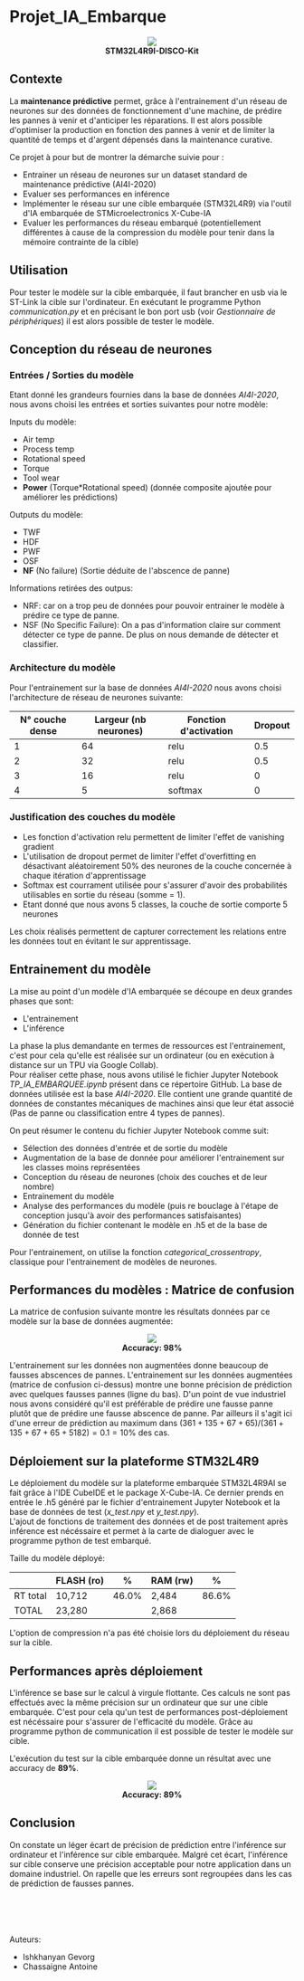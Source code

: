 # Projet_IA_Embarque

<p align=center>
<img src="stm32l4r9ia.jpg"><br>
<b>STM32L4R9I-DISCO-Kit</b>
<p>

## Contexte

La **maintenance prédictive** permet, grâce à l'entrainement d'un réseau de neurones sur des données de fonctionnement d'une machine, de prédire les pannes à venir et d'anticiper les réparations. Il est alors possible d'optimiser la production en fonction des pannes à venir et de limiter la quantité de temps et d'argent dépensés dans la maintenance curative.

Ce projet à pour but de montrer la démarche suivie pour :
- Entrainer un réseau de neurones sur un dataset standard de maintenance prédictive (AI4I-2020)
- Evaluer ses performances en inférence
- Implémenter le réseau sur une cible embarquée (STM32L4R9) via l'outil d'IA embarquée de STMicroelectronics X-Cube-IA
- Evaluer les performances du réseau embarqué (potentiellement différentes à cause de la compression du modèle pour tenir dans la mémoire contrainte de la cible)

## Utilisation

Pour tester le modèle sur la cible embarquée, il faut brancher en usb via le ST-Link la cible sur l'ordinateur. En exécutant le programme Python *communication.py* et en précisant le bon port usb (voir *Gestionnaire de périphériques*) il est alors possible de tester le modèle.




## Conception du réseau de neurones
### Entrées / Sorties du modèle

Etant donné les grandeurs fournies dans la base de données *AI4I-2020*, nous avons choisi les entrées et sorties suivantes pour notre modèle:

Inputs du modèle:
- Air temp
- Process temp
- Rotational speed
- Torque
- Tool wear
- **Power** (Torque*Rotational speed) (donnée composite ajoutée pour améliorer les prédictions)

Outputs du modèle:
- TWF
- HDF
- PWF
- OSF
- **NF** (No failure) (Sortie déduite de l'abscence de panne)

Informations retirées des outpus:

* NRF: car on a trop peu de données pour pouvoir entrainer le modèle à prédire ce type de panne.
* NSF (No Specific Failure): On a pas d'information claire sur comment détecter ce type de panne. De plus on nous demande de détecter et classifier.



### Architecture du modèle
Pour l'entrainement sur la base de données *AI4I-2020* nous avons choisi l'architecture de réseau de neurones suivante:

|N° couche dense|Largeur (nb neurones)|Fonction d'activation|Dropout|
|-|-|-|-|
|1|64|relu|0.5
|2|32|relu|0.5
|3|16|relu|0
|4|5|softmax|0

### Justification des couches du modèle
- Les fonction d'activation relu permettent de limiter l'effet de vanishing gradient
- L'utilisation de dropout permet de limiter l'effet d'overfitting en désactivant aléatoirement 50% des neurones de la couche concernée à chaque itération d'apprentissage
- Softmax est courrament utilisée pour s'assurer d'avoir des probabilités utilisables en sortie du réseau (somme = 1).
- Etant donné que nous avons 5 classes, la couche de sortie comporte 5 neurones

Les choix réalisés permettent de capturer correctement les relations entre les données tout en évitant le sur apprentissage.


## Entrainement du modèle

La mise au point d'un modèle d'IA embarquée se découpe en deux grandes phases que sont:
- L'entrainement
- L'inférence

La phase la plus demandante en termes de ressources est l'entrainement, c'est pour cela qu'elle est réalisée sur un ordinateur (ou en exécution à distance sur un TPU via Google Collab).\
Pour réaliser cette phase, nous avons utilisé le fichier Jupyter Notebook *TP_IA_EMBARQUEE.ipynb* présent dans ce répertoire GitHub. La base de données utilisée est la base *AI4I-2020*. Elle contient une grande quantité de données de constantes mécaniques de machines ainsi que leur état associé (Pas de panne ou classification entre 4 types de pannes).

On peut résumer le contenu du fichier Jupyter Notebook comme suit:
- Sélection des données d'entrée et de sortie du modèle
- Augmentation de la base de donnée pour améliorer l'entrainement sur les classes moins représentées
- Conception du réseau de neurones (choix des couches et de leur nombre)
- Entrainement du modèle
- Analyse des performances du modèle (puis re bouclage à l'étape de conception jusqu'à avoir des performances satisfaisantes)
- Génération du fichier contenant le modèle en .h5 et de la base de donnée de test

Pour l'entrainement, on utilise la fonction *categorical_crossentropy*, classique pour l'entrainement de modèles de neurones.


## Performances du modèles : Matrice de confusion

La matrice de confusion suivante montre les résultats données par ce modèle sur la base de données augmentée:

<p align=center>
<image src="confusion_matrix_AI4I2020_model.png"> <br>
<b>Accuracy: 98%</b>
</p>

L'entrainement sur les données non augmentées donne beaucoup de fausses abscences de pannes. L'entrainement sur les données augmentées (matrice de confusion ci-dessus) montre une bonne précision de prédiction avec quelques fausses pannes (ligne du bas). D'un point de vue industriel nous avons considéré qu'il est préférable de prédire une fausse panne plutôt que de prédire une fausse abscence de panne. Par ailleurs il s'agit ici d'une erreur de prédiction au maximum dans $(361+135+67+65)/(361+135+67+65+5182)=0.1=10\%$ des cas.

## Déploiement sur la plateforme STM32L4R9

Le déploiement du modèle sur la plateforme embarquée STM32L4R9AI se fait grâce à l'IDE CubeIDE et le package X-Cube-IA. Ce dernier prends en entrée le .h5 généré par le fichier d'entrainement Jupyter Notebook et la base de données de test (*x_test.npy* et *y_test.npy*).\
L'ajout de fonctions de traitement des données et de post traitement après inférence est nécéssaire et permet à la carte de dialoguer avec le programme python de test embarqué.

Taille du modèle déployé:

||FLASH (ro)|%|RAM (rw)|%|
|-|-|-|-|-|
|RT total|10,712|46.0%|2,484|86.6%| 
|TOTAL|23,280||2,868 

L'option de compression n'a pas été choisie lors du déploiement du réseau sur la cible.

## Performances après déploiement

L'inférence se base sur le calcul à virgule flottante. Ces calculs ne sont pas effectués avec la même précision sur un ordinateur que sur une cible embarquée. C'est pour cela qu'un test de performances post-déploiement est nécéssaire pour s'assurer de l'efficacité du modèle. Grâce au programme python de communication il est possible de tester le modèle sur cible.

L'exécution du test sur la cible embarquée donne un résultat avec une accuracy de **89%**.

<p align=center>
<image src="accuracy_on_target.png"> <br>
<b>Accuracy: 89%</b>
</p>

## Conclusion

On constate un léger écart de précision de prédiction entre l'inférence sur ordinateur et l'inférence sur cible embarquée. Malgré cet écart, l'inférence sur cible conserve une précision acceptable pour notre application dans un domaine industriel. On rapelle que les erreurs sont regroupées dans les cas de prédiction de fausses pannes.

\
\
\
\
Auteurs:
- Ishkhanyan Gevorg
- Chassaigne Antoine